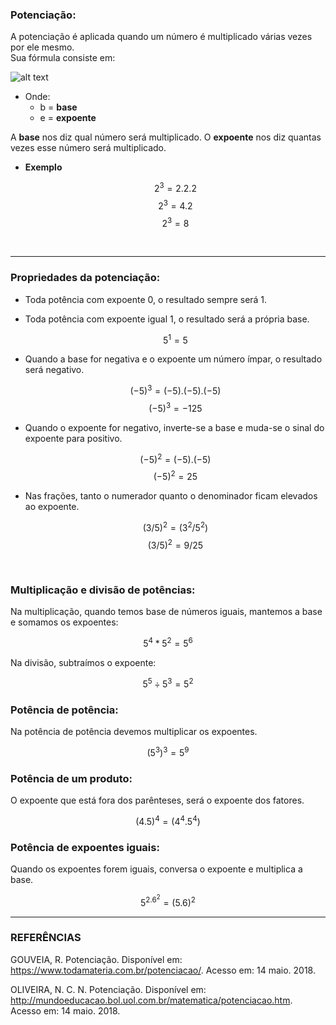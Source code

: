 ### Potenciação:

A potenciação é aplicada quando um número é multiplicado várias vezes por ele mesmo.<br>
Sua fórmula consiste em:

![alt text](https://raw.githubusercontent.com/ranielcsar/Matematica/master/imagens/potencia.png "Fórmula")

* Onde:
	* b = **base**
	* e = **expoente**

A **base** nos diz qual número será multiplicado. O **expoente** nos diz quantas vezes esse número será multiplicado.

* <b>Exemplo</b>

	$$ 2^3 = 2.2.2 $$
	$$ 2^3 = 4.2 $$
	$$ 2^3 = 8 $$

<br>

___

### Propriedades da potenciação:

* Toda potência com expoente 0, o resultado sempre será 1.
* Toda potência com expoente igual 1, o resultado será a própria base.

	$$ 5^1 = 5 $$

* Quando a base for negativa e o expoente um número ímpar, o resultado será negativo.

	$$ (-5)^3 = (-5).(-5).(-5) $$
	$$ (-5)^3 = - 125 $$
	
* Quando o expoente for negativo, inverte-se a base e muda-se o sinal do expoente para positivo.

	$$ (-5)^2 = (-5).(-5) $$
	$$ (-5)^2 = 25 $$

* Nas frações, tanto o numerador quanto o denominador ficam elevados ao expoente.

	$$ (3/5)^2 = (3^2 / 5^2) $$
	$$ (3/5)^2 = 9/25 $$

<br>

### Multiplicação e divisão de potências:

Na multiplicação, quando temos base de números iguais, mantemos a base e somamos os expoentes:

$$ 5^4 * 5^2 = 5^6  $$


Na divisão, subtraímos o expoente:

$$ 5^5 ÷ 5^3 = 5^2 $$

### Potência de potência:

Na potência de potência devemos multiplicar os expoentes.

$$ (5^3)^3 = 5^9 $$


### Potência de um produto:

O expoente que está fora dos parênteses, será o expoente dos fatores.

$$ (4 . 5)^4 = (4^4 . 5^4) $$

### Potência de expoentes iguais:

Quando os expoentes forem iguais, conversa o expoente e multiplica a base.

$$ 5^2.6^2 = (5.6)^2 $$


___


### REFERÊNCIAS

GOUVEIA, R. Potenciação. Disponível em: <https://www.todamateria.com.br/potenciacao/>. Acesso em: 14 maio. 2018.

OLIVEIRA, N. C. N. Potenciação. Disponível em: <http://mundoeducacao.bol.uol.com.br/matematica/potenciacao.htm>. Acesso em: 14 maio. 2018.
